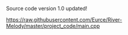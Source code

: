 Source code version 1.0 updated!

https://raw.githubusercontent.com/Eurce/River-Melody/master/project_code/main.cpp
